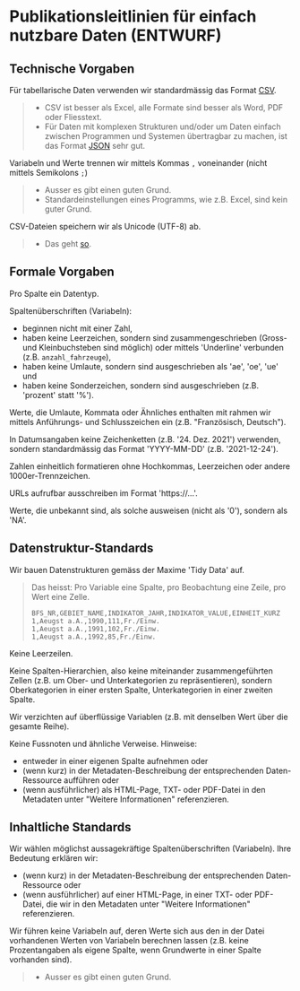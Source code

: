 
# Publikationsleitlinien für einfach nutzbare Daten (ENTWURF)

## Technische Vorgaben

Für tabellarische Daten verwenden wir standardmässig das Format [CSV](http://opendatahandbook.org/glossary/en/terms/csv/).

> - CSV ist besser als Excel, alle Formate sind besser als Word, PDF oder Fliesstext.
> - Für Daten mit komplexen Strukturen und/oder um Daten einfach zwischen Programmen und Systemen übertragbar zu machen, ist das Format [JSON](http://opendatahandbook.org/glossary/en/terms/json/) sehr gut.

Variabeln und Werte trennen wir mittels Kommas `,` voneinander (nicht mittels Semikolons `;`)

> - Ausser es gibt einen guten Grund.
> - Standardeinstellungen eines Programms, wie z.B. Excel, sind kein guter Grund.

CSV-Dateien speichern wir als Unicode (UTF-8) ab.

> - Das geht [so](https://github.com/openZH/mdd-ogd-handbook/blob/main/publikationsleitlinien/UTF-8-kodieren.md).

## Formale Vorgaben

Pro Spalte ein Datentyp.

Spaltenüberschriften (Variabeln):
- beginnen nicht mit einer Zahl,
- haben keine Leerzeichen, sondern sind zusammengeschrieben (Gross- und Kleinbuchsteben sind möglich) oder mittels 'Underline' verbunden (z.B. `anzahl_fahrzeuge`),
- haben keine Umlaute, sondern sind ausgeschrieben als 'ae', 'oe', 'ue' und
- haben keine Sonderzeichen, sondern sind ausgeschrieben (z.B. 'prozent' statt '%').

Werte, die Umlaute, Kommata oder Ähnliches enthalten mit rahmen wir mittels Anführungs- und Schlusszeichen ein (z.B. "Französisch, Deutsch").

In Datumsangaben keine Zeichenketten (z.B. '24. Dez. 2021') verwenden, sondern standardmässig das Format 'YYYY-MM-DD' (z.B. '2021-12-24').

Zahlen einheitlich formatieren ohne Hochkommas, Leerzeichen oder andere 1000er-Trennzeichen.

URLs aufrufbar ausschreiben im Format 'https://...'.

Werte, die unbekannt sind, als solche ausweisen (nicht als '0'), sondern als 'NA'.

## Datenstruktur-Standards

Wir bauen Datenstrukturen gemäss der Maxime 'Tidy Data' auf.

> Das heisst: Pro Variable eine Spalte, pro Beobachtung eine Zeile, pro Wert eine Zelle.  
> 
> ``BFS_NR,GEBIET_NAME,INDIKATOR_JAHR,INDIKATOR_VALUE,EINHEIT_KURZ``  
> ``1,Aeugst a.A.,1990,111,Fr./Einw.``  
> ``1,Aeugst a.A.,1991,102,Fr./Einw.``  
> ``1,Aeugst a.A.,1992,85,Fr./Einw.``

Keine Leerzeilen.

Keine Spalten-Hierarchien, also keine miteinander zusammengeführten Zellen (z.B. um Ober- und Unterkategorien zu repräsentieren), sondern Oberkategorien in einer ersten Spalte, Unterkategorien in einer zweiten Spalte.

Wir verzichten auf überflüssige Variablen (z.B. mit denselben Wert über die gesamte Reihe).

Keine Fussnoten und ähnliche Verweise. Hinweise:
- entweder in einer eigenen Spalte aufnehmen oder
- (wenn kurz) in der Metadaten-Beschreibung der entsprechenden Daten-Ressource aufführen oder
- (wenn ausführlicher) als HTML-Page, TXT- oder PDF-Datei in den Metadaten unter "Weitere Informationen" referenzieren.

## Inhaltliche Standards

Wir wählen möglichst aussagekräftige Spaltenüberschriften (Variabeln). Ihre Bedeutung erklären wir:
- (wenn kurz) in der Metadaten-Beschreibung der entsprechenden Daten-Ressource oder
- (wenn ausführlicher) auf einer HTML-Page, in einer TXT- oder PDF-Datei, die wir in den Metadaten unter "Weitere Informationen" referenzieren.

Wir führen keine Variabeln auf, deren Werte sich aus den in der Datei vorhandenen Werten von Variabeln berechnen lassen (z.B. keine Prozentangaben als eigene Spalte, wenn Grundwerte in einer Spalte vorhanden sind).

> - Ausser es gibt einen guten Grund.
